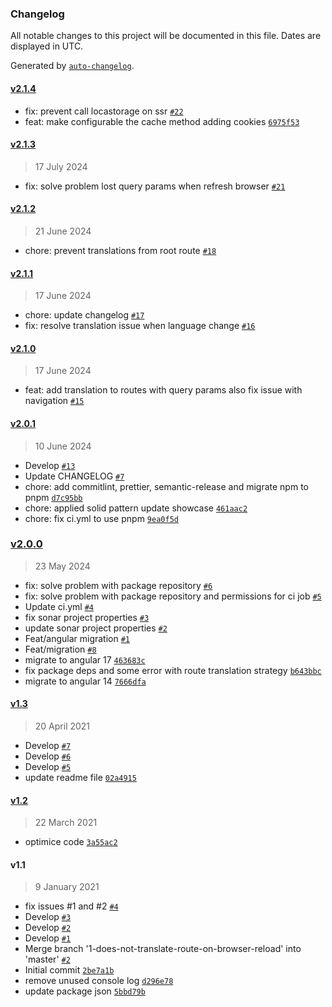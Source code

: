 ### Changelog

All notable changes to this project will be documented in this file. Dates are displayed in UTC.

Generated by [`auto-changelog`](https://github.com/CookPete/auto-changelog).

#### [v2.1.4](https://github.com/darioegb/ngx-translate-routes/compare/v2.1.3...v2.1.4)

- fix: prevent call locastorage on ssr [`#22`](https://github.com/darioegb/ngx-translate-routes/pull/22)
- feat: make configurable the cache method adding cookies [`6975f53`](https://github.com/darioegb/ngx-translate-routes/commit/6975f5320e8a7d1d5a8d275b5328f0e3ea5ab50a)

#### [v2.1.3](https://github.com/darioegb/ngx-translate-routes/compare/v2.1.2...v2.1.3)

> 17 July 2024

- fix: solve problem lost query params when refresh browser [`#21`](https://github.com/darioegb/ngx-translate-routes/pull/21)

#### [v2.1.2](https://github.com/darioegb/ngx-translate-routes/compare/v2.1.1...v2.1.2)

> 21 June 2024

- chore: prevent translations from root route [`#18`](https://github.com/darioegb/ngx-translate-routes/pull/18)

#### [v2.1.1](https://github.com/darioegb/ngx-translate-routes/compare/v2.1.0...v2.1.1)

> 17 June 2024

- chore: update changelog [`#17`](https://github.com/darioegb/ngx-translate-routes/pull/17)
- fix: resolve translation issue when language change [`#16`](https://github.com/darioegb/ngx-translate-routes/pull/16)

#### [v2.1.0](https://github.com/darioegb/ngx-translate-routes/compare/v2.0.1...v2.1.0)

> 17 June 2024

- feat: add translation to routes with query params also fix issue with navigation [`#15`](https://github.com/darioegb/ngx-translate-routes/pull/15)

#### [v2.0.1](https://github.com/darioegb/ngx-translate-routes/compare/v2.0.0...v2.0.1)

> 10 June 2024

- Develop [`#13`](https://github.com/darioegb/ngx-translate-routes/pull/13)
- Update CHANGELOG [`#7`](https://github.com/darioegb/ngx-translate-routes/pull/7)
- chore: add commitlint, prettier, semantic-release and migrate npm to pnpm [`d7c95bb`](https://github.com/darioegb/ngx-translate-routes/commit/d7c95bbcf6042b24038a6c8a602a30b5335f5832)
- chore: applied solid pattern update showcase [`461aac2`](https://github.com/darioegb/ngx-translate-routes/commit/461aac261d3a35e698499c1abf880edd1851a9d5)
- chore: fix ci.yml to use pnpm [`9ea0f5d`](https://github.com/darioegb/ngx-translate-routes/commit/9ea0f5d79c46e33c9930392ade92f7108c181409)

### [v2.0.0](https://github.com/darioegb/ngx-translate-routes/compare/v1.3...v2.0.0)

> 23 May 2024

- fix: solve problem with package repository [`#6`](https://github.com/darioegb/ngx-translate-routes/pull/6)
- fix: solve problem with package repository and permissions for ci job [`#5`](https://github.com/darioegb/ngx-translate-routes/pull/5)
- Update ci.yml [`#4`](https://github.com/darioegb/ngx-translate-routes/pull/4)
- fix sonar project properties [`#3`](https://github.com/darioegb/ngx-translate-routes/pull/3)
- update sonar project properties [`#2`](https://github.com/darioegb/ngx-translate-routes/pull/2)
- Feat/angular migration [`#1`](https://github.com/darioegb/ngx-translate-routes/pull/1)
- Feat/migration [`#8`](https://github.com/darioegb/ngx-translate-routes/pull/8)
- migrate to angular 17 [`463683c`](https://github.com/darioegb/ngx-translate-routes/commit/463683c58c7374534d51337e742ab89fbd8e37a1)
- fix package deps and some error with route translation strategy [`b643bbc`](https://github.com/darioegb/ngx-translate-routes/commit/b643bbc3094a63f8c71c05986459731e01324e6d)
- migrate to angular 14 [`7666dfa`](https://github.com/darioegb/ngx-translate-routes/commit/7666dfa822b50a7c4c3fd5184967a54e8c097010)

#### [v1.3](https://github.com/darioegb/ngx-translate-routes/compare/v1.2...v1.3)

> 20 April 2021

- Develop [`#7`](https://github.com/darioegb/ngx-translate-routes/pull/7)
- Develop [`#6`](https://github.com/darioegb/ngx-translate-routes/pull/6)
- Develop [`#5`](https://github.com/darioegb/ngx-translate-routes/pull/5)
- update readme file [`02a4915`](https://github.com/darioegb/ngx-translate-routes/commit/02a49157c67e58074747fe8e20d1d518dac4bc66)

#### [v1.2](https://github.com/darioegb/ngx-translate-routes/compare/v1.1...v1.2)

> 22 March 2021

- optimice code [`3a55ac2`](https://github.com/darioegb/ngx-translate-routes/commit/3a55ac2c1085c7829eea05b595025705af3df52f)

#### v1.1

> 9 January 2021

- fix issues #1 and #2 [`#4`](https://github.com/darioegb/ngx-translate-routes/pull/4)
- Develop [`#3`](https://github.com/darioegb/ngx-translate-routes/pull/3)
- Develop [`#2`](https://github.com/darioegb/ngx-translate-routes/pull/2)
- Develop [`#1`](https://github.com/darioegb/ngx-translate-routes/pull/1)
- Merge branch '1-does-not-translate-route-on-browser-reload' into 'master' [`#2`](https://github.com/darioegb/ngx-translate-routes/issues/2)
- Initial commit [`2be7a1b`](https://github.com/darioegb/ngx-translate-routes/commit/2be7a1b0b55e5a1fe785d18c6a345b218ca8a5e6)
- remove unused console log [`d296e78`](https://github.com/darioegb/ngx-translate-routes/commit/d296e785b800e447cef3d4ef0a9672f8e56f4d1d)
- update package json [`5bbd79b`](https://github.com/darioegb/ngx-translate-routes/commit/5bbd79bca4725b91aeea71494376d28f77f216ea)

